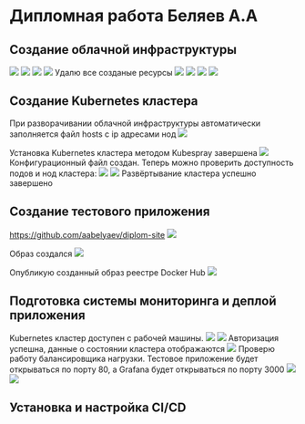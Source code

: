 # Дипломная работа Беляев А.А 

## Создание облачной инфраструктуры

<image src="IMG/1.png">
<image src="IMG/2.png">
<image src="IMG/3.png">
<image src="IMG/4.png">
Удалю все созданые ресурсы
<image src="IMG/5.png">
<image src="IMG/6.png">
<image src="IMG/7.png">
<image src="IMG/8.png">

## Создание Kubernetes кластера

При разворачивании облачной инфраструктуры автоматически заполняется файл hosts с ip адресами нод
<image src="IMG/9.png">

Установка Kubernetes кластера методом Kubespray завершена
<image src="IMG/10.png">
Конфигурационный файл создан. Теперь можно проверить доступность подов и нод кластера:
<image src="IMG/11.png">
<image src="IMG/12.png">
Развёртывание кластера успешно завершено

## Создание тестового приложения

https://github.com/aabelyaev/diplom-site
<image src="IMG/13.png">

Образ создался
<image src="IMG/14.png">

Опубликую созданный образ реестре Docker Hub
<image src="IMG/15.png">


## Подготовка системы мониторинга и деплой приложения

Kubernetes кластер доступен с рабочей машины.
<image src="IMG/16.png">
<image src="IMG/17.png">
Авторизация успешна, данные о состоянии кластера отображаются
<image src="IMG/18.png">
Проверю работу балансировщика нагрузки. Тестовое приложение будет открываться по порту 80, а Grafana будет открываться по порту 3000
<image src="IMG/19.png">
<image src="IMG/20.png">


## Установка и настройка CI/CD

